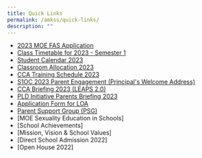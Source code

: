 ```yaml
---
title: Quick Links
permalink: /amkss/quick-links/
description: ""
---
```

* [2023 MOE FAS Application](https://staging.d2qcf83lbf7y8u.amplifyapp.com/about-us/moe-fas/)
* [Class Timetable for 2023 - Semester 1](/files/2023sem1timetable.pdf)
* [Student Calendar 2023](/files/studentcalender.pdf)
* [Classroom Allocation 2023](/files/2023classroomallocation.pdf)
* [CCA Training Schedule 2023](/files/ccatrainingschedule2023.pdf)
* [S1OC 2023 Parent Engagement (Principal's Welcome Address)](/files/sec1oc2023.pdf)
* [CCA Briefing 2023 (LEAPS 2.0)](/files/ccabriefing2023.pdf)
* [PLD Initiative Parents Briefing 2023](/files/2023pld.pdf)
* [Application Form for LOA](https://go.gov.sg/amkssloaapplication)
* [Parent Support Group (PSG)](https://staging.d2qcf83lbf7y8u.amplifyapp.com/partnership/parent-support-group/)
* [MOE Sexuality Education in Schools]
* [School Achievements]
* [Mission, Vision & School Values]
* [Direct School Admission 2022]
* [Open House 2022]